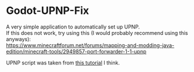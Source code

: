 # Godot-UPNP-Fix
A very simple application to automatically set up UPNP. <br>
If this does not work, try using this (I would probably recommend using this anyways): <br>
https://www.minecraftforum.net/forums/mapping-and-modding-java-edition/minecraft-tools/2949857-port-forwarder-1-1-upnp

UPNP script was taken from [this tutorial](https://youtu.be/n8D3vEx7NAE) I think.
